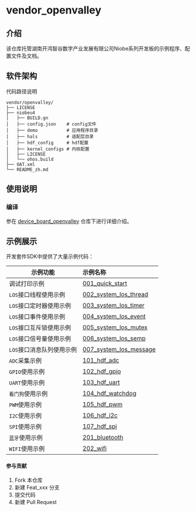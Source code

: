 # vendor_openvalley

## 介绍
该仓库托管湖南开鸿智谷数字产业发展有限公司Niobe系列开发板的示例程序、配置文件及文档。

## 软件架构
代码路径说明

```
vendor/openvalley/
├── LICENSE
├── niobeu4            
│   ├── BUILD.gn
│   ├── config.json    # config文件
│   ├── demo           # 应用程序目录
│   ├── hals           # 适配层目录
│   ├── hdf_config     # hdf配置
│   ├── kernel_configs # 内核配置
│   ├── LICENSE
│   └── ohos.build
├── OAT.xml
└── README_zh.md

```

## 使用说明

### 编译

参在 [device_board_openvalley](https://gitee.com/openharmony-sig/device_board_openvalley/blob/master/niobeu4/README_zh.md) 仓库下进行详细介绍。


## 示例展示

开发套件SDK中提供了大量示例代码：

| 示例功能                  | 示例名称                                                     |
| ------------------------- | :----------------------------------------------------------- |
| 调试打印示例              | [001_quick_start](niobeu4/demo/001_quick_start/README_zh.md) |
| `LOS`接口线程使用示例     | [002_system_los_thread](https://gitee.com/talkweb_zhipengxie/vendor_openvalley/tree/master/niobeu4/demo/002_system_los_thread/README_zh.md) |
| `LOS`接口定时器使用示例   | [003_system_los_timer](https://gitee.com/talkweb_zhipengxie/vendor_openvalley/tree/master/niobeu4/demo/003_system_los_timer/README_zh.md) |
| `LOS`接口事件使用示例     | [004_system_los_event](niobeu4/demo/004_system_los_event/README_zh.md) |
| `LOS`接口互斥锁使用示例   | [005_system_los_mutex](niobeu4/demo/005_system_los_mutex/README_zh.md) |
| `LOS`接口信号量使用示例   | [006_system_los_semp](niobeu4/demo/006_system_los_semp/README_zh.md) |
| `LOS`接口消息队列使用示例 | [007_system_los_message](niobeu4/demo/007_system_los_message/README_zh.md) |
| `ADC`采集示例             | [101_hdf_adc](niobeu4/demo/101_hdf_adc/README_zh.md)         |
| `GPIO`使用示例            | [102_hdf_gpio](niobeu4/demo/102_hdf_gpio/README_zh.md)       |
| `UART`使用示例            | [103_hdf_uart](niobeu4/demo/103_hdf_uart/README_zh.md)       |
| `看门狗`使用示例            | [104_hdf_watchdog](niobeu4/demo/103_hdf_uart/README_zh.md)       |
| `PWM`使用示例            | [105_hdf_pwm](niobeu4/demo/103_hdf_uart/README_zh.md)       |
| `I2C`使用示例            | [106_hdf_i2c](niobeu4/demo/103_hdf_uart/README_zh.md)       |
| `SPI`使用示例            | [107_hdf_spi](niobeu4/demo/103_hdf_uart/README_zh.md)       |
| `蓝牙`使用示例            | [201_bluetooth](niobeu4/demo/201_bluetooth/README_zh.md)     |
| `WIFI`使用示例            | [202_wifi](niobeu4/demo/202_wifi/README_zh.md)               |

#### 参与贡献

1.  Fork 本仓库
2.  新建 Feat_xxx 分支
3.  提交代码
4.  新建 Pull Request
